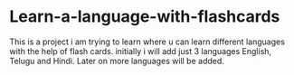 # Learn-a-language-with-flashcards
This is a project i am trying to learn where u can learn different languages with the help of flash cards. initially i will add just 3 languages English, Telugu and Hindi. Later on more languages will be added.

